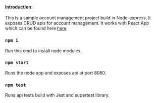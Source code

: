 
#### Introduction:
This is a sample account management project build in Node-express. It exposes CRUD apis for account management. It works with React App which can be found here [here](https://github.com/chetanDhanvij/react-account-management)


### `npm i`

Run this cmd to install node modules.

### `npm start`

Runs the node app and exposes api at port 8080.


### `npm test`

Runs api tests build with Jest and supertest library.
